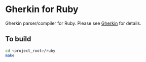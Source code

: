# Gherkin for Ruby

Gherkin parser/compiler for Ruby. Please see [Gherkin](https://github.com/cucumber/cucumber/tree/master/gherkin) for details.

## To build

~~~bash
cd <project_root>/ruby
make
~~~
